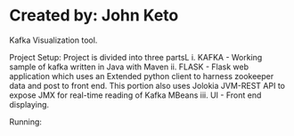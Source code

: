 # Created by: John Keto
Kafka Visualization tool.

Project Setup:
	Project is divided into three partsL
		i.	KAFKA - Working sample of kafka written in Java with Maven
		ii.	FLASK - Flask web application which uses an Extended python client to harness zookeeper data and post to front end.
			This portion also uses Jolokia JVM-REST API to expose JMX for real-time reading of Kafka MBeans 
		iii.	UI - Front end displaying.  

Running:
	
	
